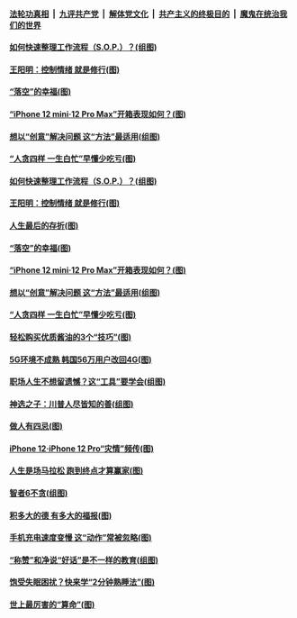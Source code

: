 

####  [法轮功真相](../../../../basic/blob/master/README.md?t=11160702) &nbsp;|&nbsp; [九评共产党](../../../../9ping.md/blob/master/README.md?t=11160702) &nbsp;|&nbsp; [解体党文化](../../../../jtdwh.md/blob/master/README.md?t=11160702)  &nbsp;|&nbsp; [共产主义的终极目的](../../../../gczydzjmd.md/blob/master/README.md?t=11160702) &nbsp;|&nbsp; [魔鬼在统治我们的世界](../../../../mgztzwmdsj.md/blob/master/README.md?t=11160702) 

#### [如何快速整理工作流程（S.O.P.）？(组图)](../pages/p8/952649.md?t=11160702) 

#### [王阳明：控制情绪 就是修行(图)](../pages/p8/952093.md?t=11160702) 

#### [“落空”的幸福(图)](../pages/p8/952566.md?t=11160702) 

#### [“iPhone 12 mini‧12 Pro Max”开箱表现如何？(图)](../pages/p8/952558.md?t=11160702) 

#### [想以“创意”解决问题 这“方法”最适用(组图)](../pages/p8/951660.md?t=11160702) 

#### [“人贪四样 一生白忙”早懂少吃亏(图)](../pages/p8/952525.md?t=11160702) 

#### [如何快速整理工作流程（S.O.P.）？(组图)](../pages/p8/952649.md?t=11160702) 

#### [王阳明：控制情绪 就是修行(图)](../pages/p8/952093.md?t=11160702) 

#### [人生最后的存折(图)](../pages/p8/952362.md?t=11160702) 

#### [“落空”的幸福(图)](../pages/p8/952566.md?t=11160702) 

#### [“iPhone 12 mini‧12 Pro Max”开箱表现如何？(图)](../pages/p8/952558.md?t=11160702) 

#### [想以“创意”解决问题 这“方法”最适用(组图)](../pages/p8/951660.md?t=11160702) 

#### [“人贪四样 一生白忙”早懂少吃亏(图)](../pages/p8/952525.md?t=11160702) 

#### [轻松购买优质酱油的3个“技巧”(图)](../pages/p8/952086.md?t=11160702) 

#### [5G环境不成熟 韩国56万用户改回4G(图)](../pages/p8/952433.md?t=11160702) 

#### [职场人生不想留遗憾？这“工具”要学会(组图)](../pages/p8/952420.md?t=11160702) 

#### [神选之子：川普人尽皆知的善(组图)](../pages/p8/952384.md?t=11160702) 

#### [做人有四忌(图)](../pages/p8/952108.md?t=11160702) 

#### [iPhone 12‧iPhone 12 Pro“灾情”频传(图)](../pages/p8/952313.md?t=11160702) 

#### [人生是场马拉松 跑到终点才算赢家(图)](../pages/p8/952305.md?t=11160702) 

#### [智者6不贪(组图)](../pages/p8/952290.md?t=11160702) 

#### [积多大的德 有多大的福报(图)](../pages/p8/952117.md?t=11160702) 

#### [手机充电速度变慢 这“动作”常被忽略(图)](../pages/p8/952164.md?t=11160702) 

#### [“称赞”和净说“好话”是不一样的教育(组图)](../pages/p8/952047.md?t=11160702) 

#### [饱受失眠困扰？快来学“2分钟熟睡法”(图)](../pages/p8/952160.md?t=11160702) 

#### [世上最厉害的“算命”(图)](../pages/p8/951612.md?t=11160702) 

